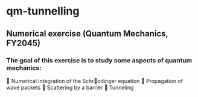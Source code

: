 # qm-tunnelling
## Numerical exercise (Quantum Mechanics, FY2045)

### The goal of this exercise is to study some aspects of quantum mechanics:
 Numerical integration of the Schrodinger equation
 Propagation of wave packets
 Scattering by a barrier
 Tunneling
